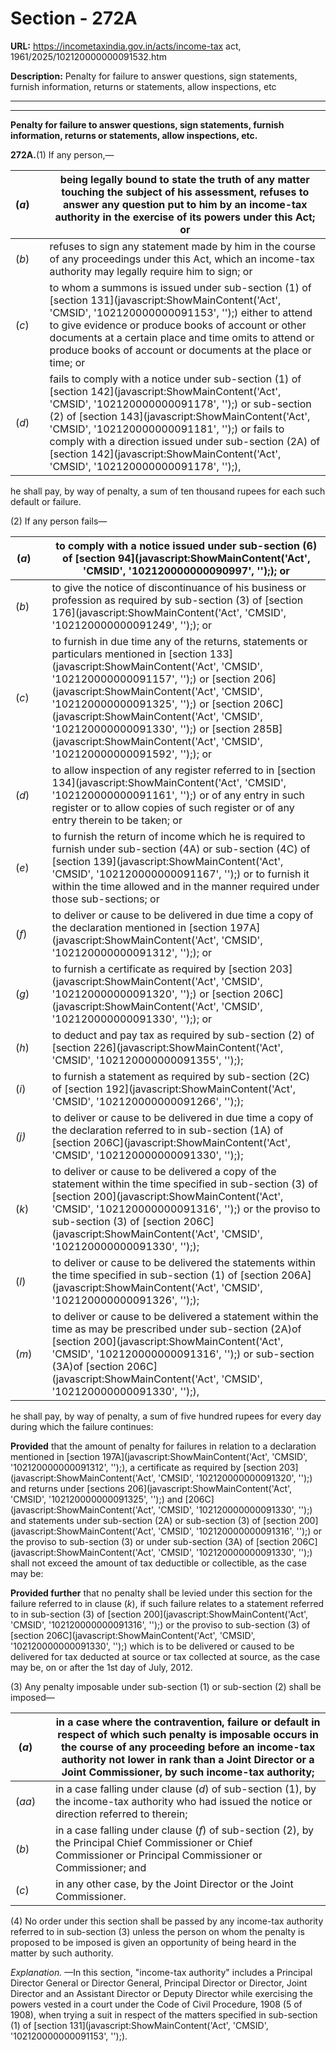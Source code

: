 # Section - 272A

**URL:** https://incometaxindia.gov.in/acts/income-tax act, 1961/2025/102120000000091532.htm

**Description:** Penalty for failure to answer questions, sign statements, furnish information, returns or statements, allow inspections, etc

---

****

**Penalty for failure to answer questions, sign statements, furnish information, returns or statements, allow inspections, etc.**

**272A.**(1) If any person,—

(_a_)|  |  being legally bound to state the truth of any matter touching the subject of his assessment, refuses to answer any question put to him by an income-tax authority in the exercise of its powers under this Act; or  
---|---|---  
(_b_)|  |  refuses to sign any statement made by him in the course of any proceedings under this Act, which an income-tax authority may legally require him to sign; or  
(_c_)|  |  to whom a summons is issued under sub-section (1) of [section 131](javascript:ShowMainContent\('Act', 'CMSID', '102120000000091153', ''\);) either to attend to give evidence or produce books of account or other documents at a certain place and time omits to attend or produce books of account or documents at the place or time; or  
(_d_)|  |  fails to comply with a notice under sub-section (1) of [section 142](javascript:ShowMainContent\('Act', 'CMSID', '102120000000091178', ''\);) or sub-section (2) of [section 143](javascript:ShowMainContent\('Act', 'CMSID', '102120000000091181', ''\);) or fails to comply with a direction issued under sub-section (2A) of [section 142](javascript:ShowMainContent\('Act', 'CMSID', '102120000000091178', ''\);),  
  
he shall pay, by way of penalty, a sum of ten thousand rupees for each such default or failure.

(2) If any person fails—

(_a_)|  |  to comply with a notice issued under sub-section (6) of [section 94](javascript:ShowMainContent\('Act', 'CMSID', '102120000000090997', ''\);); or  
---|---|---  
(_b_)|  |  to give the notice of discontinuance of his business or profession as required by sub-section (3) of [section 176](javascript:ShowMainContent\('Act', 'CMSID', '102120000000091249', ''\);); or  
(_c_)|  |  to furnish in due time any of the returns, statements or particulars mentioned in [section 133](javascript:ShowMainContent\('Act', 'CMSID', '102120000000091157', ''\);) or [section 206](javascript:ShowMainContent\('Act', 'CMSID', '102120000000091325', ''\);) or [section 206C](javascript:ShowMainContent\('Act', 'CMSID', '102120000000091330', ''\);) or [section 285B](javascript:ShowMainContent\('Act', 'CMSID', '102120000000091592', ''\);); or  
(_d_)|  |  to allow inspection of any register referred to in [section 134](javascript:ShowMainContent\('Act', 'CMSID', '102120000000091161', ''\);) or of any entry in such register or to allow copies of such register or of any entry therein to be taken; or  
(_e_)|  |  to furnish the return of income which he is required to furnish under sub-section (4A) or sub-section (4C) of [section 139](javascript:ShowMainContent\('Act', 'CMSID', '102120000000091167', ''\);) or to furnish it within the time allowed and in the manner required under those sub-sections; or  
(_f_)|  |  to deliver or cause to be delivered in due time a copy of the declaration mentioned in [section 197A](javascript:ShowMainContent\('Act', 'CMSID', '102120000000091312', ''\);); or  
(_g_)|  |  to furnish a certificate as required by [section 203](javascript:ShowMainContent\('Act', 'CMSID', '102120000000091320', ''\);) or [section 206C](javascript:ShowMainContent\('Act', 'CMSID', '102120000000091330', ''\);); or  
(_h_)|  |  to deduct and pay tax as required by sub-section (2) of [section 226](javascript:ShowMainContent\('Act', 'CMSID', '102120000000091355', ''\););  
(_i_)|  |  to furnish a statement as required by sub-section (2C) of [section 192](javascript:ShowMainContent\('Act', 'CMSID', '102120000000091266', ''\););  
_(j)_|  |  to deliver or cause to be delivered in due time a copy of the declaration referred to in sub-section (1A) of [section 206C](javascript:ShowMainContent\('Act', 'CMSID', '102120000000091330', ''\););  
(_k_)|  |  to deliver or cause to be delivered a copy of the statement within the time specified in sub-section (3) of [section 200](javascript:ShowMainContent\('Act', 'CMSID', '102120000000091316', ''\);) or the proviso to sub-section (3) of [section 206C](javascript:ShowMainContent\('Act', 'CMSID', '102120000000091330', ''\););  
(_l_)|  |  to deliver or cause to be delivered the statements within the time specified in sub-section (1) of [section 206A](javascript:ShowMainContent\('Act', 'CMSID', '102120000000091326', ''\););  
(_m_)|  |  to deliver or cause to be delivered a statement within the time as may be prescribed under sub-section (2A)of [section 200](javascript:ShowMainContent\('Act', 'CMSID', '102120000000091316', ''\);) or sub-section (3A)of [section 206C](javascript:ShowMainContent\('Act', 'CMSID', '102120000000091330', ''\);),  
  
he shall pay, by way of penalty, a sum of five hundred rupees for every day during which the failure continues:

**Provided** that the amount of penalty for failures in relation to a declaration mentioned in [section 197A](javascript:ShowMainContent\('Act', 'CMSID', '102120000000091312', ''\);), a certificate as required by [section 203](javascript:ShowMainContent\('Act', 'CMSID', '102120000000091320', ''\);) and returns under [sections 206](javascript:ShowMainContent\('Act', 'CMSID', '102120000000091325', ''\);) and [206C](javascript:ShowMainContent\('Act', 'CMSID', '102120000000091330', ''\);) and statements under sub-section (2A) or sub-section (3) of [section 200](javascript:ShowMainContent\('Act', 'CMSID', '102120000000091316', ''\);) or the proviso to sub-section (3) or under sub-section (3A) of [section 206C](javascript:ShowMainContent\('Act', 'CMSID', '102120000000091330', ''\);) shall not exceed the amount of tax deductible or collectible, as the case may be:

**Provided further** that no penalty shall be levied under this section for the failure referred to in clause (_k_), if such failure relates to a statement referred to in sub-section (3) of [section 200](javascript:ShowMainContent\('Act', 'CMSID', '102120000000091316', ''\);) or the proviso to sub-section (3) of [section 206C](javascript:ShowMainContent\('Act', 'CMSID', '102120000000091330', ''\);) which is to be delivered or caused to be delivered for tax deducted at source or tax collected at source, as the case may be, on or after the 1st day of July, 2012.

(3) Any penalty imposable under sub-section (1) or sub-section (2) shall be imposed—

(_a_)|  |  in a case where the contravention, failure or default in respect of which such penalty is imposable occurs in the course of any proceeding before an income-tax authority not lower in rank than a Joint Director or a Joint Commissioner, by such income-tax authority;  
---|---|---  
(_aa_)|  |  in a case falling under clause (_d_) of sub-section (1), by the income-tax authority who had issued the notice or direction referred to therein;  
(_b_)|  |  in a case falling under clause (_f_) of sub-section (2), by the Principal Chief Commissioner or Chief Commissioner or Principal Commissioner or Commissioner; and  
(_c_)|  |  in any other case, by the Joint Director or the Joint Commissioner.  
  
(4) No order under this section shall be passed by any income-tax authority referred to in sub-section (3) unless the person on whom the penalty is proposed to be imposed is given an opportunity of being heard in the matter by such authority.

_Explanation._ —In this section, "income-tax authority" includes a Principal Director General or Director General, Principal Director or Director, Joint Director and an Assistant Director or Deputy Director while exercising the powers vested in a court under the Code of Civil Procedure, 1908 (5 of 1908), when trying a suit in respect of the matters specified in sub-section (1) of [section 131](javascript:ShowMainContent\('Act', 'CMSID', '102120000000091153', ''\);).